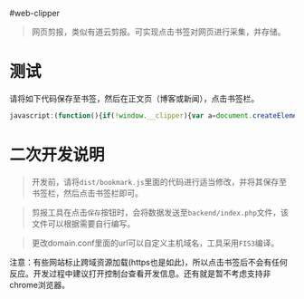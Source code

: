 #web-clipper

> 网页剪报，类似有道云剪报。可实现点击书签对网页进行采集，并存储。

# 测试
请将如下代码保存至书签，然后在正文页（博客或新闻），点击书签栏。
```javascript
javascript:(function(){if(!window.__clipper){var a=document.createElement('script');a.src='http://lwdgit.github.io/web-clipper/dist/link.js';document.getElementsByTagName('body')[0].appendChild(a);}else{window.__clipper.toggle();}}());
```

# 二次开发说明

> 开发前，请将`dist/bookmark.js`里面的代码进行适当修改，并将其保存至书签栏，然后点击书签栏即可。

> 剪报工具在点击`保存`按钮时，会将数据发送至`backend/index.php`文件，该文件可以根据需要自行编写。

> 更改domain.conf里面的url可以自定义主机域名，工具采用`FIS3`编译。

注意：有些网站标止跨域资源加载(https也是如此)，所以点击书签后不会有任何反应。开发过程中建议打开控制台查看开发信息。还有就是暂不考虑支持非chrome浏览器。


